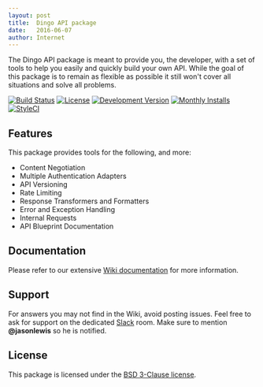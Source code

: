 ```yaml
---
layout: post
title:  Dingo API package
date:   2016-06-07
author: Internet
---
```


The Dingo API package is meant to provide you, the developer, with a set of tools to help you easily and quickly build your own API. While the goal of this package is to remain as flexible as possible it still won't cover all situations and solve all problems.

[![Build Status](https://img.shields.io/travis/dingo/api/master.svg?style=flat-square)](https://travis-ci.org/dingo/api) [![License](https://img.shields.io/packagist/l/dingo/api.svg?style=flat-square)](LICENSE) [![Development Version](https://img.shields.io/packagist/vpre/dingo/api.svg?style=flat-square)](https://packagist.org/packages/dingo/api) [![Monthly Installs](https://img.shields.io/packagist/dm/dingo/api.svg?style=flat-square)](https://packagist.org/packages/dingo/api) [![StyleCI](https://styleci.io/repos/18673522/shield)](https://styleci.io/repos/18673522)

## Features

This package provides tools for the following, and more:

- Content Negotiation
- Multiple Authentication Adapters
- API Versioning
- Rate Limiting
- Response Transformers and Formatters
- Error and Exception Handling
- Internal Requests
- API Blueprint Documentation

## Documentation

Please refer to our extensive [Wiki documentation](https://github.com/dingo/api/wiki) for more information.

## Support

For answers you may not find in the Wiki, avoid posting issues. Feel free to ask for support on the dedicated [Slack](https://larachat.slack.com/messages/api/) room. Make sure to mention **@jasonlewis** so he is notified.

## License

This package is licensed under the [BSD 3-Clause license](http://opensource.org/licenses/BSD-3-Clause).
